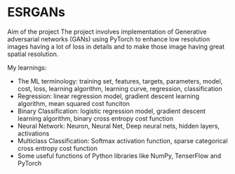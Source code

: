 # ESRGANs

Aim of the project 
The project involves implementation of Generative adversarial networks (GANs) using PyTorch to enhance low resolution images having a lot of loss in details and to make those image having great spatial resolution.

My learnings: 
* The ML terminology: training set, features, targets, parameters, model, cost, loss, learning algorithm, learning curve, regression, classification
* Regression: linear regression model, gradient descent learning algorithm, mean squared cost funciton
* Binary Classification: logistic regression model, gradient descent learning algorithm, binary cross entropy cost function
* Neural Network: Neuron, Neural Net, Deep neural nets, hidden layers, activations
* Multiclass Classification: Softmax activation function, sparse categorical cross entropy cost function
* Some useful functions of Python libraries like NumPy, TenserFlow and PyTorch

